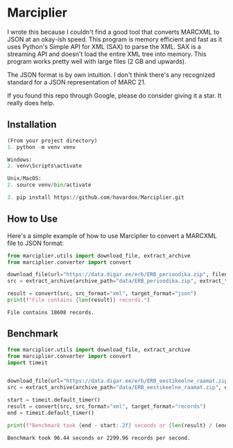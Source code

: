 # Marciplier

I wrote this because I couldn't find a good tool that converts MARCXML to JSON at an okay-ish speed. This program is memory efficient and fast as it uses Python's Simple API for XML (SAX) to parse the XML. SAX is a streaming API and doesn't load the entire XML tree into memory. This program works pretty well with large files (2 GB and upwards).

The JSON format is by own intuition. I don't think there's any recognized standard for a JSON representation of MARC 21.

If you found this repo through Google, please do consider giving it a star. It really does help.

## Installation

```python
(From your project directory)
1. python -m venv venv

Windows:
2. venv\Scripts\activate

Unix/MacOS:
2. source venv/bin/activate

3. pip install https://github.com/havardox/Marciplier.git
```

## How to Use

Here's a simple example of how to use Marciplier to convert a MARCXML file to JSON format:

```python
from marciplier.utils import download_file, extract_archive
from marciplier.converter import convert

download_file(url="https://data.digar.ee/erb/ERB_perioodika.zip", filename="ERB_perioodika.zip", folder="data")
src = extract_archive(archive_path="data/ERB_perioodika.zip", extract_to="data")

result = convert(src, src_format="xml", target_format="json")
print(f"File contains {len(result)} records.")
```

`File contains 18608 records.`


## Benchmark

```python
from marciplier.utils import download_file, extract_archive
from marciplier.converter import convert
import timeit


download_file(url="https://data.digar.ee/erb/ERB_eestikeelne_raamat.zip", filename="ERB_eestikeelne_raamat.zip", folder="data")
src = extract_archive(archive_path="data/ERB_eestikeelne_raamat.zip", extract_to="data")

start = timeit.default_timer()
result = convert(src, src_format="xml", target_format="records")
end = timeit.default_timer()

print(f"Benchmark took {end - start:.2f} seconds or {len(result) / (end - start):.2f} records per second.")
```

`Benchmark took 96.44 seconds or 2299.96 records per second.`